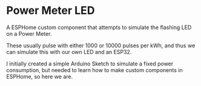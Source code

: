 # Power Meter LED #

A ESPHome custom component that attempts to simulate the flashing LED on a Power Meter.

These usually pulse with either 1000 or 10000 pulses per kWh, and thus we can simulate this with our own LED and an ESP32.

I initially created a simple Arduino Sketch to simulate a fixed power consumption, but needed to learn how to make custom components in ESPHome, so here we are.

